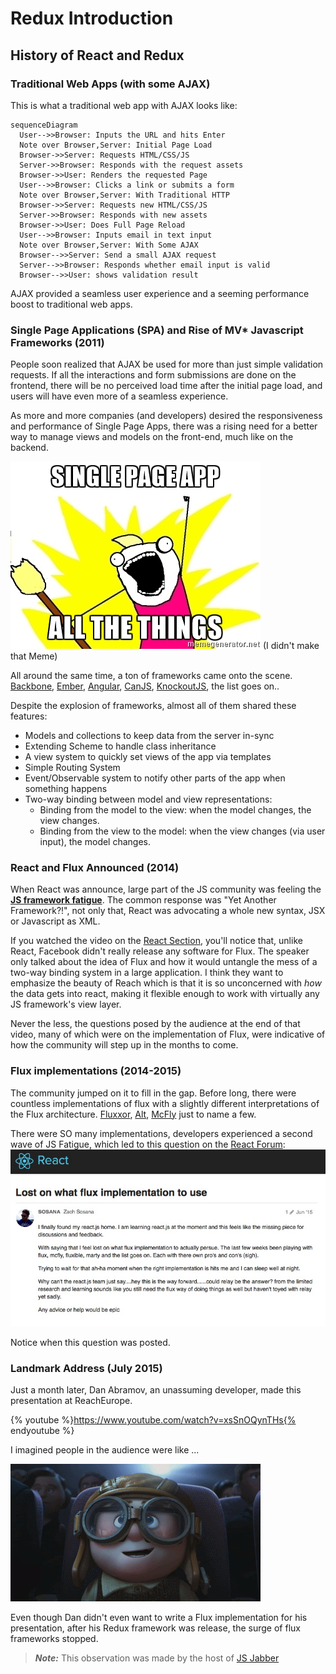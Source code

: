 # Redux Introduction

## History of React and Redux
### Traditional Web Apps (with some AJAX)

This is what a traditional web app with AJAX looks like:

```mermaid
sequenceDiagram
  User-->>Browser: Inputs the URL and hits Enter
  Note over Browser,Server: Initial Page Load
  Browser->>Server: Requests HTML/CSS/JS
  Server->>Browser: Responds with the request assets
  Browser->>User: Renders the requested Page
  User-->>Browser: Clicks a link or submits a form
  Note over Browser,Server: With Traditional HTTP
  Browser->>Server: Requests new HTML/CSS/JS
  Server->>Browser: Responds with new assets
  Browser->>User: Does Full Page Reload
  User-->>Browser: Inputs email in text input
  Note over Browser,Server: With Some AJAX
  Browser-->>Server: Send a small AJAX request
  Server-->>Browser: Responds whether email input is valid
  Browser-->>User: shows validation result
```

AJAX provided a seamless user experience and a seeming performance boost to traditional web apps.

### Single Page Applications (SPA) and Rise of MV* Javascript Frameworks (2011)
People soon realized that AJAX be used for more than just simple validation requests.  If all the interactions and form submissions are done on the frontend, there will be no perceived load time after the initial page load, and users will have even more of a seamless experience.

As more and more companies (and developers) desired the responsiveness and performance of Single Page Apps, there was a rising need for a better way to manage views and models on the front-end, much like on the backend.

![Single Page App Meme](../assets/spa.jpg) (I didn't make that Meme)

All around the same time, a ton of frameworks came onto the scene. [Backbone](http://backbonejs.org/), [Ember](http://emberjs.com/),  [Angular](https://angularjs.org/), [CanJS](https://canjs.com/), [KnockoutJS](http://knockoutjs.com/), the list goes on..

Despite the explosion of frameworks, almost all of them shared these features:
* Models and collections to keep data from the server in-sync
* Extending Scheme to handle class inheritance
* A view system to quickly set views of the app via templates
* Simple Routing System
* Event/Observable system to notify other parts of the app when something happens
* Two-way binding between model and view representations:
  * Binding from the model to the view: when the model changes, the view changes.
  * Binding from the view to the model: when the view changes (via user input), the model changes.

### React and Flux Announced (2014)

When React was announce, large part of the JS community was feeling the **[JS framework fatigue](http://www.allenpike.com/2015/javascript-framework-fatigue/)**.  The common response was "Yet Another Framework?!", not only that, React was advocating a whole new syntax, JSX or Javascript as XML.  

If you watched the video on the [React Section](../react/README.md), you'll notice that, unlike React, Facebook didn't really release any software for Flux.  The speaker only talked about the idea of Flux and how it would untangle the mess of a two-way binding system in a large application.  I think they want to emphasize the beauty of Reach which is that it is so unconcerned with *how* the data gets into react, making it flexible enough to work with virtually any JS framework's view layer. 

Never the less, the questions posed by the audience at the end of that video, many of which were on the implementation of Flux, were indicative of how the community will step up in the months to come. 

### Flux implementations (2014-2015)
The community jumped on it to fill in the gap.  Before long, there were countless implementations of flux with a slightly different interpretations of the Flux architecture.  [Fluxxor](http://fluxxor.com/), [Alt](http://alt.js.org/), [McFly](https://github.com/kenwheeler/mcfly) just to name a few. 

There were SO many implementations, developers experienced a second wave of JS Fatigue, which led to this question on the [React Forum](https://discuss.reactjs.org/t/lost-on-what-flux-implementation-to-use/545):
![lost](../assets/lost.jpg)

Notice when this question was posted.

### Landmark Address (July 2015)
Just a month later, Dan Abramov, an unassuming developer, made this presentation at ReachEurope.

{% youtube %}https://www.youtube.com/watch?v=xsSnOQynTHs{% endyoutube %}

I imagined people in the audience were like ...

![in awe](../assets/awe.gif)

Even though Dan didn't even want to write a Flux implementation for his presentation, after his Redux framework was release, the surge of flux frameworks stopped.
> _**Note:**_ This observation was made by the host of [JS Jabber](https://devchat.tv/js-jabber/179-jsj-redux-and-react-with-dan-abramov)
